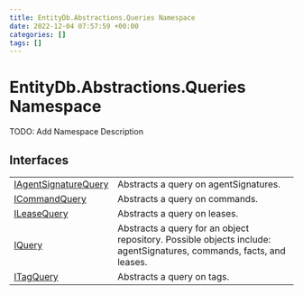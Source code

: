 ```yaml
---
title: EntityDb.Abstractions.Queries Namespace
date: 2022-12-04 07:57:59 +00:00
categories: []
tags: []
---
```


# EntityDb.Abstractions.Queries Namespace

TODO: Add Namespace Description

## Interfaces
<table><tr><td><a href='dotnet/entitydb.abstractions.queries.iagentsignaturequery'>IAgentSignatureQuery</a></td><td>
Abstracts a query on agentSignatures.
</td></tr><tr><td><a href='dotnet/entitydb.abstractions.queries.icommandquery'>ICommandQuery</a></td><td>
Abstracts a query on commands.
</td></tr><tr><td><a href='dotnet/entitydb.abstractions.queries.ileasequery'>ILeaseQuery</a></td><td>
Abstracts a query on leases.
</td></tr><tr><td><a href='dotnet/entitydb.abstractions.queries.iquery'>IQuery</a></td><td>
Abstracts a query for an object repository. Possible objects include: agentSignatures, commands, facts, and leases.
</td></tr><tr><td><a href='dotnet/entitydb.abstractions.queries.itagquery'>ITagQuery</a></td><td>
Abstracts a query on tags.
</td></tr></table>
